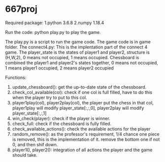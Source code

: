 # 667proj
Required package: 
1.python 3.6.8
2.numpy 1.18.4

Run the code: 
python play.py to play the game.

The play.py is a script to run the game code. The game code is in game folder.
The connect4.py:
This is the implentation part of the connect 4 game. 
The player_state is the states of player1 and player2, structure is (H,W,2), 0 means not occupied, 1 means occupied.
Chessboard is combined the player1 and player2's states together, 0 means not occupied, 1 means player1 occupied, 2 means player2 occupied

Functions:
1. update_chessboard(): get the up-to-date state of the chessboard.
2. check_col_available(col): check if one col is full filled, have to do this when the player try to put to this col.
3. player1play(col), player2play(col), the player put the chess in that col, player1play will modify player_state[:,:,0], player2play will modify player_state[:,:,1]
4. win_check(player): check if the player is winner.
5. check_full: check if the chessboard is fully filled.
6. check_available_actions(): check the available actions for the player
7. random_remove(): as the professor's requirement, 1/4 chance one piece is removed, this is the implementation of it. remove the bottom one if not 0, and then shif down.
6. player1(), player2(): integration of all actions the player and the game should take.
